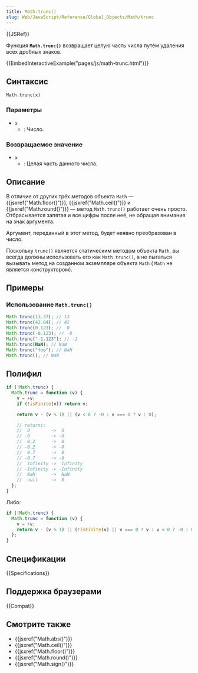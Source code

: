 ```yaml
---
title: Math.trunc()
slug: Web/JavaScript/Reference/Global_Objects/Math/trunc
---
```


{{JSRef}}

Функция **`Math.trunc()`** возвращает целую часть числа путём удаления всех дробных знаков.

{{EmbedInteractiveExample("pages/js/math-trunc.html")}}

## Синтаксис

```
Math.trunc(x)
```

### Параметры

- `x`
  - : Число.

### Возвращаемое значение

- `x`
  - : Целая часть данного числа.

## Описание

В отличие от других трёх методов объекта `Math` — {{jsxref("Math.floor()")}}, {{jsxref("Math.ceil()")}} и {{jsxref("Math.round()")}} — метод `Math.trunc()` работает очень просто. Отбрасывается запятая и все цифры после неё, не обращая внимания на знак аргумента.

Аргумент, переданный в этот метод, будет неявно преобразован в число.

Поскольку `trunc()` является статическим методом объекта `Math`, вы всегда должны использовать его как `Math.trunc()`, а не пытаться вызывать метод на созданном экземпляре объекта `Math` ( `Math` не является конструктором).

## Примеры

### Использование `Math.trunc()`

```js
Math.trunc(13.37); // 13
Math.trunc(42.84); // 42
Math.trunc(0.123); //  0
Math.trunc(-0.123); // -0
Math.trunc("-1.123"); // -1
Math.trunc(NaN); // NaN
Math.trunc("foo"); // NaN
Math.trunc(); // NaN
```

## Полифил

```js
if (!Math.trunc) {
  Math.trunc = function (v) {
    v = +v;
    if (!isFinite(v)) return v;

    return v - (v % 1) || (v < 0 ? -0 : v === 0 ? v : 0);

    // returns:
    //  0        ->  0
    // -0        -> -0
    //  0.2      ->  0
    // -0.2      -> -0
    //  0.7      ->  0
    // -0.7      -> -0
    //  Infinity ->  Infinity
    // -Infinity -> -Infinity
    //  NaN      ->  NaN
    //  null     ->  0
  };
}
```

Либо:

```js
if (!Math.trunc) {
  Math.trunc = function (v) {
    v = +v;
    return v - (v % 1) || (!isFinite(v) || v === 0 ? v : v < 0 ? -0 : 0);
  };
}
```

## Спецификации

{{Specifications}}

## Поддержка браузерами

{{Compat}}

## Смотрите также

- {{jsxref("Math.abs()")}}
- {{jsxref("Math.ceil()")}}
- {{jsxref("Math.floor()")}}
- {{jsxref("Math.round()")}}
- {{jsxref("Math.sign()")}}
